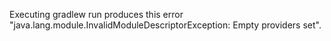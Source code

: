 Executing gradlew run produces this error "java.lang.module.InvalidModuleDescriptorException: Empty providers set".
